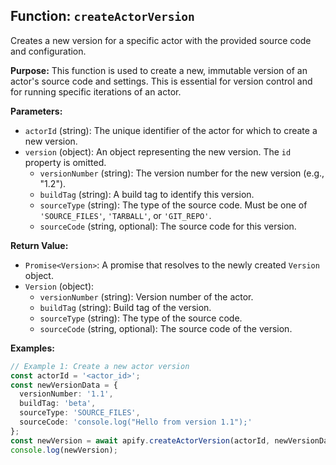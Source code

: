 ## Function: `createActorVersion`

Creates a new version for a specific actor with the provided source code and configuration.

**Purpose:**
This function is used to create a new, immutable version of an actor's source code and settings. This is essential for version control and for running specific iterations of an actor.

**Parameters:**
- `actorId` (string): The unique identifier of the actor for which to create a new version.
- `version` (object): An object representing the new version. The `id` property is omitted.
  - `versionNumber` (string): The version number for the new version (e.g., "1.2").
  - `buildTag` (string): A build tag to identify this version.
  - `sourceType` (string): The type of the source code. Must be one of `'SOURCE_FILES'`, `'TARBALL'`, or `'GIT_REPO'`.
  - `sourceCode` (string, optional): The source code for this version.

**Return Value:**
- `Promise<Version>`: A promise that resolves to the newly created `Version` object.
- `Version` (object):
  - `versionNumber` (string): Version number of the actor.
  - `buildTag` (string): Build tag of the version.
  - `sourceType` (string): The type of the source code.
  - `sourceCode` (string, optional): The source code of the version.

**Examples:**

```typescript
// Example 1: Create a new actor version
const actorId = '<actor_id>';
const newVersionData = {
  versionNumber: '1.1',
  buildTag: 'beta',
  sourceType: 'SOURCE_FILES',
  sourceCode: 'console.log("Hello from version 1.1");'
};
const newVersion = await apify.createActorVersion(actorId, newVersionData);
console.log(newVersion);
```